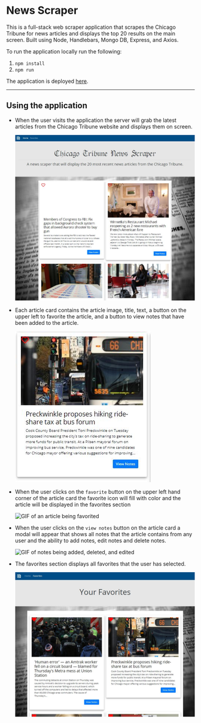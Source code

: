 # News Scraper

This is a full-stack web scraper application that scrapes the Chicago Tribune for news articles and displays the top 20 results on the main screen. Built using Node, Handlebars, Mongo DB, Express, and Axios. 

To run the application locally run the following: 
1. `npm install`
2. `npm run`

The application is deployed [here](https://noel-news-scraper.herokuapp.com/).

<hr>

## Using the application

* When the user visits the application the server will grab the latest articles from the Chicago Tribune website and displays them on screen. 

    ![](screenshots/mainScreen.JPG "Screenshot of Main Screen")

* Each article card contains the article image, title, text, a button on the upper left to favorite the article, and a button to view notes that have been added to the article. 

    ![](screenshots/card.JPG "Screenshot of an Article Card")

* When the user clicks on the `favorite` button on the upper left hand corner of the article card the favorite icon will fill with color and the article will be displayed in the favorites section

    ![](screenshots/favoriteACard.gif "GIF of an article being favorited")

* When the user clicks on the `view notes` button on the article card a modal will appear that shows all notes that the article contains from any user and the ability to add notes, edit notes and delete notes. 

    ![](screenshots/notes.gif "GIF of notes being added, deleted, and edited")

* The favorites section displays all favorites that the user has selected. 

    ![](screenshots/favoritesScreen.JPG "Screenshot of the favorites screen")
